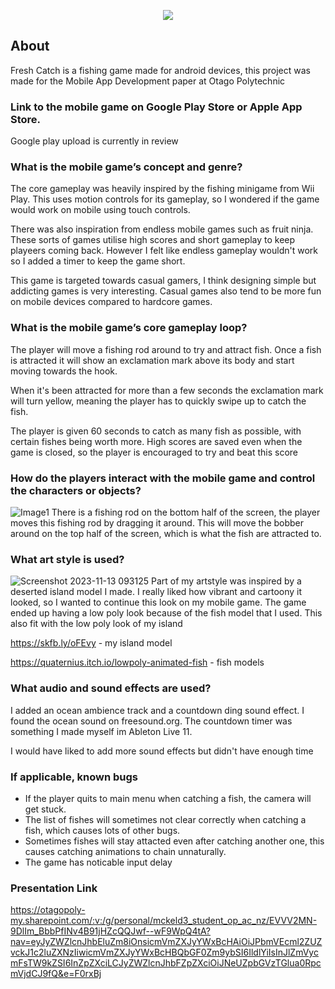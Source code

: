 <a name="Fresh-Catch">
<p align="center"><img width:100% src="https://github.com/LiamMcKenzie/Fishing-game/assets/90590068/68d08d07-6593-4cf7-9c08-f679d4493310"></p>

<a name="about"></a>
## About
Fresh Catch is a fishing game made for android devices, this project was made for the Mobile App Development paper at Otago Polytechnic

### Link to the mobile game on Google Play Store or Apple App Store.
Google play upload is currently in review

### What is the mobile game’s concept and genre?
The core gameplay was heavily inspired by the fishing minigame from Wii Play. This uses motion controls for its gameplay, so I wondered if the game would work on mobile using touch controls.

There was also inspiration from endless mobile games such as fruit ninja. These sorts of games utilise high scores and short gameplay to keep playeers coming back. However I felt like endless gameplay wouldn't work so I added a timer to keep the game short.

This game is targeted towards casual gamers, I think designing simple but addicting games is very interesting. Casual games also tend to be more fun on mobile devices compared to hardcore games.


### What is the mobile game’s core gameplay loop?
The player will move a fishing rod around to try and attract fish. Once a fish is attracted it will show an exclamation mark above its body and start moving towards the hook. 

When it's been attracted for more than a few seconds the exclamation mark will turn yellow, meaning the player has to quickly swipe up to catch the fish. 


The player is given 60 seconds to catch as many fish as possible, with certain fishes being worth more. High scores are saved even when the game is closed, so the player is encouraged to try and beat this score


### How do the players interact with the mobile game and control the characters or objects?
![Image1](https://github.com/LiamMcKenzie/Fresh-Catch/assets/90590068/3cffe0fd-91ec-4f7f-90cc-7e726ec0227f)
There is a fishing rod on the bottom half of the screen, the player moves this fishing rod by dragging it around.
This will move the bobber around on the top half of the screen, which is what the fish are attracted to. 


### What art style is used?

![Screenshot 2023-11-13 093125](https://github.com/LiamMcKenzie/Fresh-Catch/assets/90590068/7063e1ac-b71f-4fa9-847f-5ad5dc7bd2e2)
Part of my artstyle was inspired by a deserted island model I made. I really liked how vibrant and cartoony it looked, so I wanted to continue this look on my mobile game.
The game ended up having a low poly look because of the fish model that I used. This also fit with the low poly look of my island

https://skfb.ly/oFEvy - my island model

https://quaternius.itch.io/lowpoly-animated-fish - fish models

### What audio and sound effects are used?

I added an ocean ambience track and a countdown ding sound effect. I found the ocean sound on freesound.org.
The countdown timer was something I made myself im Ableton Live 11.

I would have liked to add more sound effects but didn't have enough time

### If applicable, known bugs
- If the player quits to main menu when catching a fish, the camera will get stuck.
- The list of fishes will sometimes not clear correctly when catching a fish, which causes lots of other bugs.
- Sometimes fishes will stay attacted even after catching another one, this causes catching animations to chain unnaturally.
- The game has noticable input delay

### Presentation Link
https://otagopoly-my.sharepoint.com/:v:/g/personal/mckeld3_student_op_ac_nz/EVVV2MN-9DlIm_BbbPfINv4B91jHZcQQJwf--wF9WpQ4tA?nav=eyJyZWZlcnJhbEluZm8iOnsicmVmZXJyYWxBcHAiOiJPbmVEcml2ZUZvckJ1c2luZXNzIiwicmVmZXJyYWxBcHBQbGF0Zm9ybSI6IldlYiIsInJlZmVycmFsTW9kZSI6InZpZXciLCJyZWZlcnJhbFZpZXciOiJNeUZpbGVzTGlua0RpcmVjdCJ9fQ&e=F0rxBj

